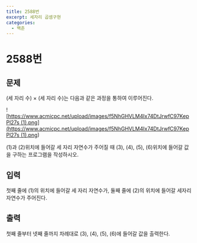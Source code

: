 ```yaml
---
title: 2588번
excerpt: 세자리 곱셈구현
categories:
  - 백준
---
```


# 2588번

## 문제

\(세 자리 수\) × \(세 자리 수\)는 다음과 같은 과정을 통하여 이루어진다.

!\[[https://www.acmicpc.net/upload/images/f5NhGHVLM4Ix74DtJrwfC97KepPl27s \(1\).png\]\(https://www.acmicpc.net/upload/images/f5NhGHVLM4Ix74DtJrwfC97KepPl27s \(1\).png](https://www.acmicpc.net/upload/images/f5NhGHVLM4Ix74DtJrwfC97KepPl27s%20%281%29.png]%28https://www.acmicpc.net/upload/images/f5NhGHVLM4Ix74DtJrwfC97KepPl27s%20%281%29.png)\)

\(1\)과 \(2\)위치에 들어갈 세 자리 자연수가 주어질 때 \(3\), \(4\), \(5\), \(6\)위치에 들어갈 값을 구하는 프로그램을 작성하시오.

## 입력

첫째 줄에 \(1\)의 위치에 들어갈 세 자리 자연수가, 둘째 줄에 \(2\)의 위치에 들어갈 세자리 자연수가 주어진다.

## 출력

첫째 줄부터 넷째 줄까지 차례대로 \(3\), \(4\), \(5\), \(6\)에 들어갈 값을 출력한다.

